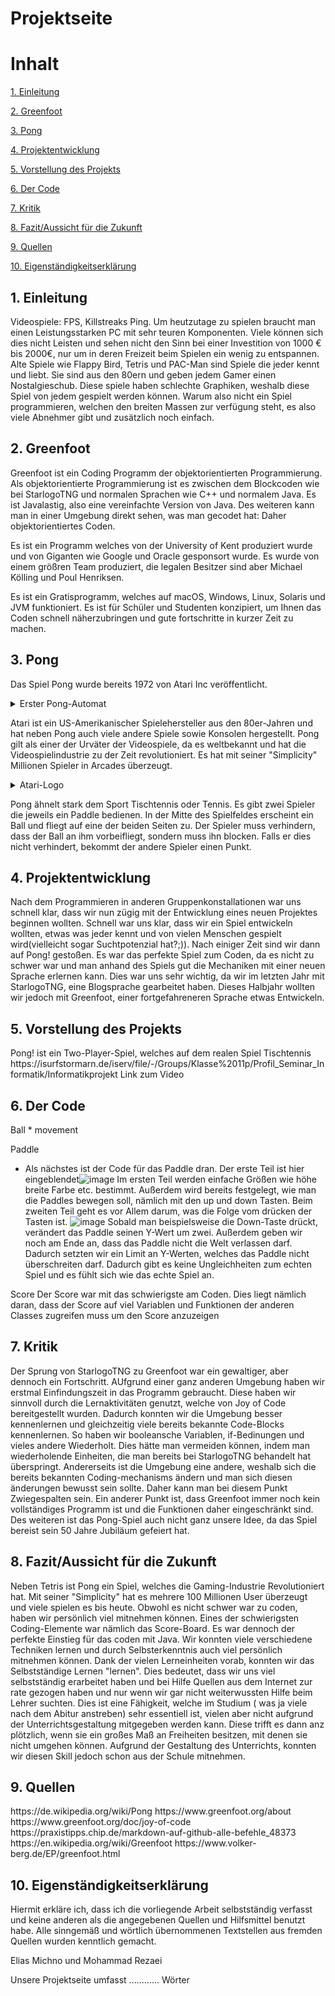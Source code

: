# Projektseite




# Inhalt

<p><a href="#kapitell">1. Einleitung</a></p>
<p><a href="#kapitel2">2. Greenfoot</a></p>
<p><a href="#kapitel3">3. Pong</a></p>
<p><a href="#kapitel4">4. Projektentwicklung</a></p>
<p><a href="#kapitel5">5. Vorstellung des Projekts</a></p>
<p><a href="#kapitel6">6. Der Code</a></p>
<p><a href="#kapitel7">7. Kritik</a></p>
<p><a href="#kapitel8">8. Fazit/Aussicht für die Zukunft</a></p>
<p><a href="#kapitel9">9. Quellen</a></p>
<p><a href="#kapitell0">10. Eigenständigkeitserklärung</a></p>





<h2 id="kapitell">1. Einleitung</h2>

Videospiele: FPS, Killstreaks Ping. Um heutzutage zu spielen braucht man einen Leistungsstarken PC mit sehr teuren Komponenten. Viele können sich dies nicht Leisten und sehen nicht den Sinn bei einer Investition von 1000 € bis 2000€, nur um in deren Freizeit beim Spielen ein wenig zu entspannen. Alte Spiele wie Flappy Bird, Tetris und PAC-Man sind Spiele die jeder kennt und liebt. Sie sind aus den 80ern und geben jedem Gamer einen Nostalgieschub. Diese spiele haben schlechte Graphiken, weshalb diese Spiel von jedem gespielt werden können. Warum also nicht ein Spiel programmieren, welchen den breiten Massen zur verfügung steht, es also viele Abnehmer gibt und zusätzlich noch einfach.



<h2 id="kapitel2">2. Greenfoot</h2>
Greenfoot ist ein Coding Programm der objektorientierten Programmierung. Als objektorientierte Programmierung ist es zwischen dem Blockcoden wie bei StarlogoTNG und normalen Sprachen wie C++ und normalem Java. Es ist Javalastig, also eine vereinfachte Version von Java. Des weiteren kann man in einer Umgebung direkt sehen, was man gecodet hat: Daher objektorientiertes Coden.
<p> Es ist ein Programm welches von der University of Kent produziert wurde und von Giganten wie Google und Oracle gesponsort wurde. Es wurde von einem größren Team produziert, die legalen Besitzer sind aber Michael Kölling und Poul Henriksen. <p>
Es ist ein Gratisprogramm, welches auf macOS, Windows, Linux, Solaris und JVM funktioniert. Es ist für Schüler und Studenten konzipiert, um Ihnen das Coden schnell näherzubringen und gute fortschritte in kurzer Zeit zu machen.
   

   
<h2 id="kapitel3">3. Pong</h2>

Das Spiel Pong wurde bereits 1972 von Atari Inc veröffentlicht.
   <details>
  <summary>Erster Pong-Automat   </summary>
  

  ![image](https://user-images.githubusercontent.com/111464150/230014140-97432592-a5e8-46b4-992d-f544ef88e560.png)
</details>
   
 Atari ist ein US-Amerikanischer Spielehersteller aus den 80er-Jahren und hat neben Pong auch viele andere Spiele sowie Konsolen hergestellt. Pong gilt als einer der Urväter der Videospiele, da es weltbekannt und hat die Videospielindustrie zu der Zeit revolutioniert. Es hat mit seiner "Simplicity" Millionen Spieler in Arcades überzeugt.
   
 <details>
  <summary>Atari-Logo   </summary>
  

![image](https://user-images.githubusercontent.com/111464150/230013009-2e52e084-95e3-4b6a-9263-ada063f1579a.png)
</details>
   
Pong ähnelt stark dem Sport Tischtennis oder Tennis. Es gibt zwei Spieler die jeweils ein Paddle bedienen. In der Mitte des Spielfeldes erscheint ein Ball und fliegt auf eine der beiden Seiten zu. Der Spieler muss verhindern, dass der Ball an ihm vorbeifliegt, sondern muss ihn blocken. Falls er dies nicht verhindert, bekommt der andere Spieler einen Punkt.



<h2 id="kapitel4">4. Projektentwicklung</h2>
Nach dem Programmieren in anderen Gruppenkonstallationen war uns schnell klar, dass wir nun zügig mit der Entwicklung eines neuen Projektes beginnen wollten. Schnell war uns klar, dass wir ein Spiel entwickeln wollten, etwas was jeder kennt und von vielen Menschen gespielt wird(vielleicht sogar Suchtpotenzial hat?;)). Nach einiger Zeit sind wir dann auf Pong! gestoßen. Es war das perfekte Spiel zum Coden, da es nicht zu schwer war und man anhand des Spiels gut die Mechaniken mit einer neuen Sprache erlernen kann. Dies war uns sehr wichtig, da wir im letzten Jahr mit StarlogoTNG, eine Blogsprache gearbeitet haben. Dieses Halbjahr wollten wir jedoch mit Greenfoot, einer fortgefahreneren Sprache etwas Entwickeln. 

<h2 id="kapitel5">5. Vorstellung des Projekts</h2>
Pong! ist ein Two-Player-Spiel, welches auf dem realen Spiel Tischtennis 
https://isurfstormarn.de/iserv/file/-/Groups/Klasse%2011p/Profil_Seminar_Informatik/Informatikprojekt
Link zum Video
<h2 id="kapitel6">6. Der Code</h2>
Ball
* movement
 
Paddle
* Als nächstes ist der Code für das Paddle dran. Der erste Teil ist hier eingeblendet![image](https://user-images.githubusercontent.com/111464150/236014743-79a79b9b-0feb-45cc-9a81-0f29080c02db.png)
Im ersten Teil werden einfache Größen wie höhe breite Farbe etc. bestimmt. Außerdem wird bereits festgelegt, wie man die Paddles bewegen soll, nämlich mit den up und down Tasten. Beim zweiten Teil geht es vor Allem darum, was die Folge vom drücken der Tasten ist.
![image](https://user-images.githubusercontent.com/111464150/236015433-020fdeb2-630c-4f37-b4b4-bc50aeae9a8f.png)
Sobald man beispielsweise die Down-Taste drückt, verändert das Paddle seinen Y-Wert um zwei. Außerdem geben wir noch am Ende an, dass das Paddle nicht die Welt verlassen darf. Dadurch setzten wir ein Limit an Y-Werten, welches das Paddle nicht überschreiten darf. Dadurch gibt es keine Ungleichheiten zum echten Spiel und es fühlt sich wie das echte Spiel an.


Score
Der Score war mit das schwierigste am Coden. Dies liegt nämlich daran, dass der Score auf viel Variablen und Funktionen der anderen Classes zugreifen muss um den Score anzuzeigen
<h2 id="kapitel7">7. Kritik</h2>
Der Sprung von StarlogoTNG zu Greenfoot war ein gewaltiger, aber dennoch ein Fortschritt. AUfgrund einer ganz anderen Umgebung haben wir erstmal Einfindungszeit in das Programm gebraucht. Diese haben wir sinnvoll durch die Lernaktivitäten genutzt, welche von Joy of Code bereitgestellt wurden. Dadurch konnten wir die Umgebung besser kennenlernen und gleichzeitig viele bereits bekannte Code-Blocks kennenlernen. So haben wir booleansche Variablen, if-Bedinungen und vieles andere Wiederholt. Dies hätte man vermeiden können, indem man wiederholende Einheiten, die man bereits bei StarlogoTNG behandelt hat überspringt. Andererseits ist die Umgebung eine andere, weshalb sich die bereits bekannten Coding-mechanisms ändern und man sich diesen änderungen bewusst sein sollte. Daher kann man bei diesem Punkt Zwiegespalten sein. Ein anderer Punkt ist, dass Greenfoot immer noch kein vollständiges Programm ist und die Funktionen daher eingeschränkt sind. Des weiteren ist das Pong-Spiel auch nicht ganz unsere Idee, da das Spiel bereist sein 50 Jahre Jubiläum gefeiert hat.

<h2 id="kapitel8">8. Fazit/Aussicht für die Zukunft</h2>
Neben Tetris ist Pong ein Spiel, welches die Gaming-Industrie Revolutioniert hat. Mit seiner "Simplicity" hat es mehrere 100 Millionen User überzeugt und viele spielen es bis heute. Obwohl es nicht schwer war zu coden, haben wir persönlich viel mitnehmen können. Eines der schwierigsten Coding-Elemente war nämlich das Score-Board. Es war dennoch der perfekte Einstieg für das coden mit Java. Wir konnten viele verschiedene Techniken lernen und durch Selbsterkenntnis auch viel persönlich mitnehmen können. Dank der vielen Lerneinheiten vorab, konnten wir das Selbstständige Lernen "lernen". Dies bedeutet, dass wir uns viel selbstständig erarbeitet haben und bei Hilfe Quellen aus dem Internet zur rate gezogen haben und nur wenn wir gar nicht weiterwussten Hilfe beim Lehrer suchten. Dies ist eine Fähigkeit, welche im Studium ( was ja viele nach dem Abitur anstreben) sehr essentiell ist, vielen aber nicht aufgrund der Unterrichtsgestaltung mitgegeben werden kann. Diese trifft es dann anz plötzlich, wenn sie ein großes Maß an Freiheiten besitzen, mit denen sie nicht umgehen können. Aufgrund der Gestaltung des Unterrichts, konnten wir diesen Skill jedoch schon aus der Schule mitnehmen.

<h2 id="kapitel9">9. Quellen</h2>
https://de.wikipedia.org/wiki/Pong
https://www.greenfoot.org/about
https://www.greenfoot.org/doc/joy-of-code
https://praxistipps.chip.de/markdown-auf-github-alle-befehle_48373
https://en.wikipedia.org/wiki/Greenfoot
https://www.volker-berg.de/EP/greenfoot.html

<h2 id="kapitell0">10. Eigenständigkeitserklärung</h2>

Hiermit erkläre ich, dass ich die vorliegende Arbeit selbstständig verfasst und keine anderen als die angegebenen Quellen und Hilfsmittel benutzt habe. Alle sinngemäß und wörtlich übernommenen Textstellen aus fremden Quellen wurden kenntlich gemacht.

Elias Michno und Mohammad Rezaei

Unsere Projektseite umfasst ............ Wörter
